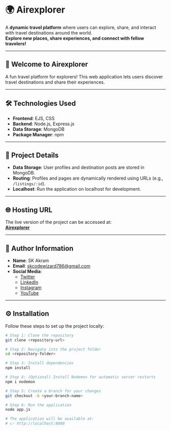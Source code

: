 # 🌍 **Airexplorer**

A **dynamic travel platform** where users can explore, share, and interact with travel destinations around the world.  
**Explore new places, share experiences, and connect with fellow travelers!**

---

## 🎉 **Welcome to Airexplorer**

A fun travel platform for explorers! This web application lets users discover travel destinations and share their experiences.

---

## 🛠️ **Technologies Used**

- **Frontend**: EJS, CSS  
- **Backend**: Node.js, Express.js  
- **Data Storage**: MongoDB  
- **Package Manager**: npm  

---

## 📂 **Project Details**

- **Data Storage**: User profiles and destination posts are stored in MongoDB.  
- **Routing**: Profiles and pages are dynamically rendered using URLs (e.g., `/listings/:id`).  
- **Localhost**: Run the application on localhost for development.

---

## 🌐 **Hosting URL**

The live version of the project can be accessed at:  
**[Airexplorer](https://airexplorer.onrender.com/)**

---

## 👤 **Author Information**

- **Name**: SK Akram  
- **Email**: skcodewizard786@gmail.com  
- **Social Media**:  
  - [Twitter](https://twitter.com/akramcodez)  
  - [LinkedIn](https://www.linkedin.com/in/sk-akram-aaa903318/)  
  - [Instagram](https://instagram.com/akramcodez)  
  - [YouTube](https://youtube.com/@akramcodez)  

---

## ⚙️ **Installation**

Follow these steps to set up the project locally:

```bash
# Step 1: Clone the repository
git clone <repository-url>

# Step 2: Navigate into the project folder
cd <repository-folder>

# Step 3: Install dependencies
npm install

# Step 4: (Optional) Install Nodemon for automatic server restarts
npm i nodemon

# Step 5: Create a branch for your changes
git checkout -b <your-branch-name>

# Step 6: Run the application
node app.js

# The application will be available at:
# 👉 http://localhost:8080


